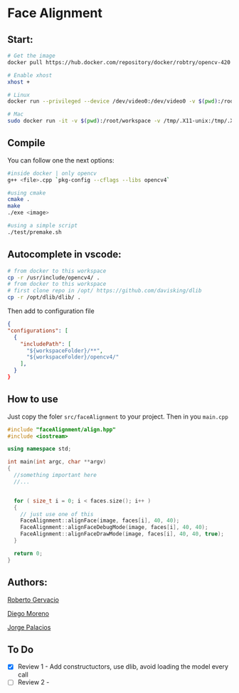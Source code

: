 # Face Alignment
## Start:

```sh
# Get the image
docker pull https://hub.docker.com/repository/docker/robtry/opencv-420

# Enable xhost
xhost +

# Linux
docker run --privileged --device /dev/video0:/dev/video0 -v $(pwd):/root/workspace -v /tmp/.X11-unix:/tmp/.X11-unix -e DISPLAY=$DISPLAY -p 5000:5000 -p 8888:8888 -it robtry/opencv-420

# Mac
sudo docker run -it -v $(pwd):/root/workspace -v /tmp/.X11-unix:/tmp/.X11-unix -e DISPLAY=docker.for.mac.host.internal:0  -p 5000:5000 -p 8888:8888 robtry/opencv-420
```

## Compile

You can follow one the next options:

```sh
#inside docker | only opencv
g++ <file>.cpp `pkg-config --cflags --libs opencv4`
```

```sh
#using cmake
cmake .
make
./exe <image>
```

```sh
#using a simple script
./test/premake.sh
```


## Autocomplete in vscode:

```sh
# from docker to this workspace
cp -r /usr/include/opencv4/ .
# from docker to this workspace
# first clone repo in /opt/ https://github.com/davisking/dlib
cp -r /opt/dlib/dlib/ .
```

Then add to configuration file

```json
{
"configurations": [
  {
    "includePath": [
      "${workspaceFolder}/**",
      "${workspaceFolder}/opencv4/"
    ],
  }
}
```

## How to use 

Just copy the foler `src/faceAlignment` to your project. Then in you `main.cpp`

```c++
#include "faceAlignment/align.hpp"
#include <iostream>

using namespace std;

int main(int argc, char **argv)
{
  //something important here
  //...


  for ( size_t i = 0; i < faces.size(); i++ )
  {
    // just use one of this
    FaceAlignment::alignFace(image, faces[i], 40, 40);
    FaceAlignment::alignFaceDebugMode(image, faces[i], 40, 40);
    FaceAlignment::alignFaceDrawMode(image, faces[i], 40, 40, true);
  }

  return 0;
}
```

## Authors:
[Roberto Gervacio](https://github.com/robtry)

[Diego Moreno](https://github.com/DiegoMA1)

[Jorge Palacios](https://github.com)

## To Do

- [x] Review 1 - Add constructuctors, use dlib, avoid loading the model every call
- [ ] Review 2 - 
